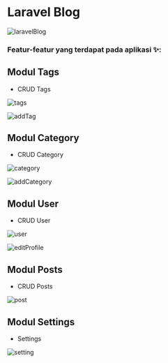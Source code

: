 # Laravel Blog

![laravelBlog](https://user-images.githubusercontent.com/23657902/107719561-16d41e00-6d0b-11eb-86be-86f85a4e3a62.png)

### Featur-featur yang terdapat pada aplikasi ✨:

## Modul Tags
- CRUD Tags

![tags](https://user-images.githubusercontent.com/23657902/107720410-e1303480-6d0c-11eb-8824-f0b56b1ae782.png)

![addTag](https://user-images.githubusercontent.com/23657902/107720493-03c24d80-6d0d-11eb-878c-1dc8d194daef.png)



## Modul Category
- CRUD Category

![category](https://user-images.githubusercontent.com/23657902/107720510-0fae0f80-6d0d-11eb-9586-62141bd3d386.png)

![addCategory](https://user-images.githubusercontent.com/23657902/107720531-1ccafe80-6d0d-11eb-9eaa-62401a74ebd4.png)


## Modul User
- CRUD User

![user](https://user-images.githubusercontent.com/23657902/107720593-3e2bea80-6d0d-11eb-9173-c3915516842a.png)

![editProfile](https://user-images.githubusercontent.com/23657902/107720610-471cbc00-6d0d-11eb-823a-b2ade9b9d864.png)


## Modul Posts
- CRUD Posts

![post](https://user-images.githubusercontent.com/23657902/107720659-5c91e600-6d0d-11eb-9a5f-85c5e4f149ac.png)


## Modul Settings
- Settings

![setting](https://user-images.githubusercontent.com/23657902/107720696-70d5e300-6d0d-11eb-80d6-ee93d3029927.png)
